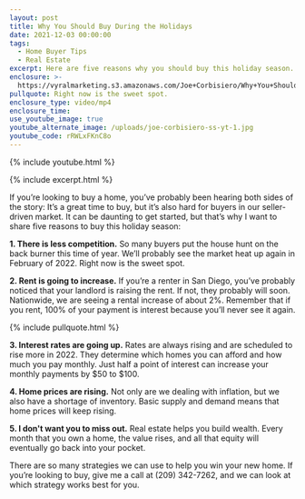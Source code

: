 ```yaml
---
layout: post
title: Why You Should Buy During the Holidays
date: 2021-12-03 00:00:00
tags:
  - Home Buyer Tips
  - Real Estate
excerpt: Here are five reasons why you should buy this holiday season.
enclosure: >-
  https://vyralmarketing.s3.amazonaws.com/Joe+Corbisiero/Why+You+Should+Buy+During+the+Holidays.mp4
pullquote: Right now is the sweet spot.
enclosure_type: video/mp4
enclosure_time:
use_youtube_image: true
youtube_alternate_image: /uploads/joe-corbisiero-ss-yt-1.jpg
youtube_code: rRWLxFKnC8o
---
```

{% include youtube.html %}

{% include excerpt.html %}

If you’re looking to buy a home, you’ve probably been hearing both sides of the story: It’s a great time to buy, but it’s also hard for buyers in our seller-driven market. It can be daunting to get started, but that’s why I want to share five reasons to buy this holiday season:

**1\. There is less competition.** So many buyers put the house hunt on the back burner this time of year. We’ll probably see the market heat up again in February of 2022. Right now is the sweet spot.

**2\. Rent is going to increase.** If you’re a renter in San Diego, you’ve probably noticed that your landlord is raising the rent. If not, they probably will soon. Nationwide, we are seeing a rental increase of about 2%. Remember that if you rent, 100% of your payment is interest because you’ll never see it again.

{% include pullquote.html %}

**3\. Interest rates are going up.** Rates are always rising and are scheduled to rise more in 2022. They determine which homes you can afford and how much you pay monthly. Just half a point of interest can increase your monthly payments by $50 to $100.

**4\. Home prices are rising.** Not only are we dealing with inflation, but we also have a shortage of inventory. Basic supply and demand means that home prices will keep rising.

**5\. I don't want you to miss out.** Real estate helps you build wealth. Every month that you own a home, the value rises, and all that equity will eventually go back into your pocket.

There are so many strategies we can use to help you win your new home. If you’re looking to buy, give me a call at (209) 342-7262, and we can look at which strategy works best for you.
